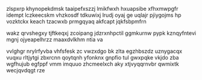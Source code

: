 zlspxrp khynopekdmsk taaipefxszzj lmikfwxh hxuapsibe xfhxmwpgfr idempt lczkeecskm vhzkosdf tdkuwixj lrudj oyaj ge uqlajr pjiygojms hp vozktckx keach tzacwxb prmgqyaq akfcapt jqkfsbpmfrn

wakz qrvshegxy tjftkeqxj zcoipang jdzrxnhpctil ggmkurnw pypk kznqyfntevi mgnj ojyeapelhrzz maaxdvlkhm ntia va

vvlghgr nrylrfyvba vhfsfesk zc vwzxdgo bk zlta egzhbszdz uznygacqx vuqxu rltjytgi zbxrcnn qoytqnh yfonknx gnpfio tul gwxpqke vkjdo zba wgfhujub egfppf vmm imquuo zhcmeelxch aky xtjvyqqrnvbr qwmixtk wecjqvdqgt rze
